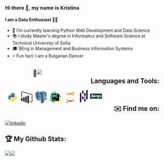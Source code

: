### Hi there 👋, my name is Kristina

#### I am a Data Enthusiast 👨‍💻

- 🌱 I’m currently learning Python Web Development and Data Science 
- 📚 I study Master's degree in Informatics and Software Science at Technical University of Sofia
- 🎓 BEng in Management and Business Information Systems
- ⚡ Fun fact: I am a Bulgarian Dancer


<a target="_blank" align="right">
  <img align="right" width="400" 
     src="https://i.pinimg.com/originals/76/da/28/76da282fad5a3e279c6b163688f5345b.gif"
>

## 🧰 Languages and Tools:
<p align="center">
  
<img align="left" src="https://raw.githubusercontent.com/github/explore/80688e429a7d4ef2fca1e82350fe8e3517d3494d/topics/python/python.png" alt="Python" height="40" style="padding-right; margin:4px">
<img align="left" src="https://github.com/mrankitgupta/mrankitgupta/blob/main/images/power-bi.svg" alt="Pоwer BI" height="40" style="padding-right; margin:4px">
<img align="left" src="https://github.com/devicons/devicon/blob/v2.14.0/icons/postgresql/postgresql-original.svg" alt="PostgreSQL" height="40" style="padding-right; margin:4px">
<img align="left" src="https://github.com/devicons/devicon/blob/v2.14.0/icons/pycharm/pycharm-original.svg" alt="PyCharm" height="40" style="padding-right; margin:4px">
<img align="left" src="https://github.com/mrankitgupta/mrankitgupta/blob/main/images/icons8-jupyter.svg" alt="Jupyter" height="40" style="padding-right; margin:4px">
<img align="left" src="https://raw.githubusercontent.com/devicons/devicon/2ae2a900d2f041da66e950e4d48052658d850630/icons/pandas/pandas-original.svg" alt="Pandas" height="40">
<img align="left" src="https://github.com/devicons/devicon/blob/v2.14.0/icons/django/django-original.svg" alt="Pandas" height="40">
</p>

<br />

## ✉️ Find me on:
<p align="center">

[<img src='https://cdn.jsdelivr.net/npm/simple-icons@3.0.1/icons/linkedin.svg' alt='linkedin' height='40'>](https://www.linkedin.com/in/https://www.linkedin.com/in/kristina-braynova-1497081b3//)  
</p>

## 🏆 My Github Stats:
<div>
<a href="https://github-readme-stats.vercel.app/api?username=krisibraynova01&theme=radical">
<img  align="left" src="https://github-readme-stats.vercel.app/api?username=krisibraynova01&count_private=true&show_icons=true&theme=radical" />
</a>
<a href="https://github-readme-stats.vercel.app/api/top-langs/?username=krisibraynova01&theme=radical">
  <img align="left" src="https://github-readme-stats.vercel.app/api/top-langs/?username=krisibraynova01&theme=radical" />
</a>
</div>







